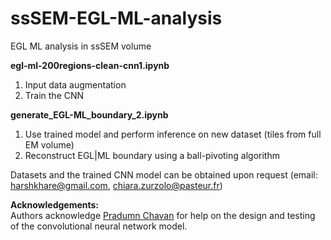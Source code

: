 # ssSEM-EGL-ML-analysis
EGL ML analysis in ssSEM volume<br>

**egl-ml-200regions-clean-cnn1.ipynb**<br>
1. Input data augmentation<br>
2. Train the CNN<br>

**generate_EGL-ML_boundary_2.ipynb**<br>
1. Use trained model and perform inference on new dataset (tiles from full EM volume)<br>
2. Reconstruct EGL|ML boundary using a ball-pivoting algorithm<br>

Datasets and the trained CNN model can be obtained upon request (email: harshkhare@gmail.com, chiara.zurzolo@pasteur.fr)<br>


**Acknowledgements:**<br>
Authors acknowledge <a href="https://github.com/pradumnpc" target="_blank">Pradumn Chavan</a> for help on the design and testing of the convolutional neural network model.<br>

